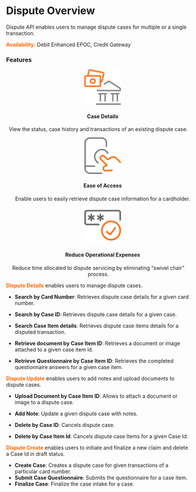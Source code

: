 # Dispute Overview

Dispute API enables users to manage dispute cases for multiple or a single transaction.

 

**<span style="color:#ff6600;">Availability:</span>** Debit Enhanced EPOC, Credit Gateway

### Features

<style>
.col-md-4 ul li {
    list-style: none;
}
</style>

<div class="row" style="text-align:center;" markdown=1>
<div class="col-md-4" markdown=1>

*   ![](assets/images/case-details.png)
    
    #### Case Details
    
   View the status, case history and transactions of an existing dispute case.

</div>
<div class="col-md-4" markdown=1>

*   ![](assets/images/ease-of-access.png)

    #### Ease of Access
    
    Enable users to easily retrieve dispute case information for a cardholder.

</div>
<div class="col-md-4" markdown=1>

*   ![](assets/images/access-card.png)
    
    #### Reduce Operational Expenses
    
   Reduce time allocated to dispute servicing by eliminating “swivel chair” process.
    
</div>
</div>



<span style="color:#ff6600;">**Dispute Details**</span> enables users to manage dispute cases. 

* **Search by Card Number**: Retrieves dispute case details for a given card number.  

* **Search by Case ID**: Retrieves dispute case details for a given case.

* **Search Case Item details**: Retrieves dispute case items details for a disputed transaction.

* **Retrieve document by Case Item ID**: Retrieves  a document or image attached to a given case item id. <br>

* **Retrieve Questionnaire by Case Item ID**: Retrieves  the completed questionnaire answers for a given case item.
 

<span style="color:#ff6600;">**Dispute Update**</span> enables users to add notes and upload documents to dispute cases.

* **Upload Document by Case Item ID**: Allows to attach a document or image to a dispute case.

* **Add Note**: Update a given dispute case with notes.

* **Delete by Case ID**: Cancels dispute case.

* **Delete by Case Item Id**: Cancels dispute case Items for a given Case Id.
 

<span style="color:#ff6600;">**Dispute Create**</span> enables users to initiate and finalize a new claim and delete a Case Id in draft status.

* **Create Case**: Creates a dispute case for given transactions of a particular card number.
* **Submit Case Questionnaire**: Submits the questionnaire for a case item.
* **Finalize Case**: Finalize the case intake for a case.
